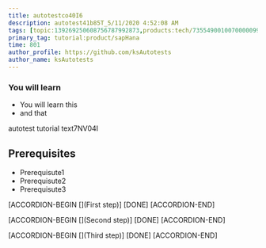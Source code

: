 ```yaml
---
title: autotestco40I6
description: autotest41b85T_5/11/2020 4:52:08 AM
tags: [topic:139269250608756787992873,products:tech/73554900100700000996,tutorial:experience/advanced]
primary_tag: tutorial:product/sapHana
time: 801
author_profile: https://github.com/ksAutotests
author_name: ksAutotests
---
```

### You will learn
- You will learn this
- and that

autotest tutorial text7NV04I

## Prerequisites
- Prerequisute1
- Prerequisute2
- Prerequisute3

[ACCORDION-BEGIN [](First step)]
[DONE]
[ACCORDION-END]

[ACCORDION-BEGIN [](Second step)]
[DONE]
[ACCORDION-END]

[ACCORDION-BEGIN [](Third step)]
[DONE]
[ACCORDION-END]

